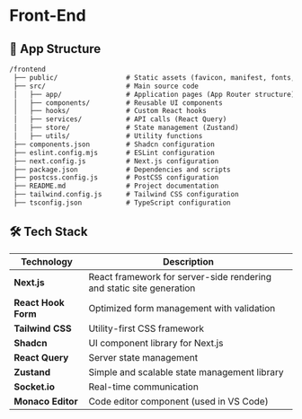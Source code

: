 # Front-End

## 📁 App Structure
```markdown
/frontend
 ├── public/                 # Static assets (favicon, manifest, fonts, images)
 ├── src/                    # Main source code
 │   ├── app/                # Application pages (App Router structure)
 │   ├── components/         # Reusable UI components
 │   ├── hooks/              # Custom React hooks
 │   ├── services/           # API calls (React Query)
 │   ├── store/              # State management (Zustand)
 │   ├── utils/              # Utility functions
 ├── components.json         # Shadcn configuration
 ├── eslint.config.mjs       # ESLint configuration
 ├── next.config.js          # Next.js configuration
 ├── package.json            # Dependencies and scripts
 ├── postcss.config.js       # PostCSS configuration
 ├── README.md               # Project documentation
 ├── tailwind.config.js      # Tailwind CSS configuration
 ├── tsconfig.json           # TypeScript configuration
```

## 🛠️ Tech Stack
| Technology          | Description                                                          |
|---------------------|----------------------------------------------------------------------|
| **Next.js**         | React framework for server-side rendering and static site generation |
| **React Hook Form** | Optimized form management with validation                            |
| **Tailwind CSS**    | Utility-first CSS framework                                          |
| **Shadcn**          | UI component library for Next.js                                     |
| **React Query**     | Server state management                                              |
| **Zustand**         | Simple and scalable state management library                         |
| **Socket.io**       | Real-time communication                                              |
| **Monaco Editor**   | Code editor component (used in VS Code)                              |




